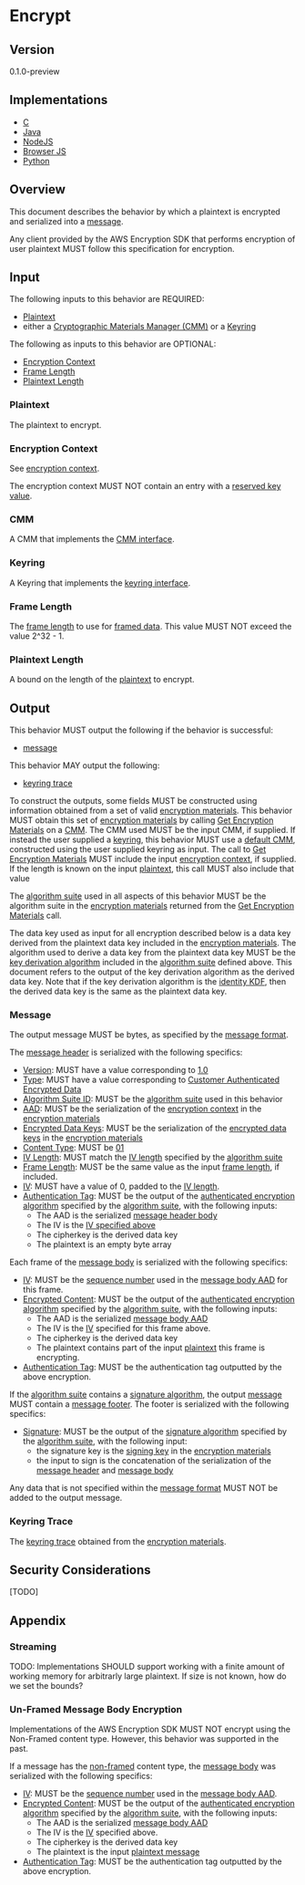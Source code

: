 [//]: # (Copyright 2019 Amazon.com, Inc. or its affiliates. All Rights Reserved.)
[//]: # (SPDX-License-Identifier: CC-BY-SA-4.0)

# Encrypt

## Version

0.1.0-preview

## Implementations

- [C](https://github.com/aws/aws-encryption-sdk-c/blob/master/source/session_encrypt.c)
- [Java](https://github.com/aws/aws-encryption-sdk-java/blob/master/src/main/java/com/amazonaws/encryptionsdk/internal/EncryptionHandler.java)
- [NodeJS](https://github.com/awslabs/aws-encryption-sdk-javascript/blob/master/modules/encrypt-node/src/encrypt.ts)
- [Browser JS](https://github.com/awslabs/aws-encryption-sdk-javascript/blob/master/modules/encrypt-browser/src/encrypt.ts)
- [Python](https://github.com/aws/aws-encryption-sdk-python/blob/master/src/aws_encryption_sdk/streaming_client.py)

## Overview

This document describes the behavior by which a plaintext is encrypted and serialized into a [message](../data-format/message.md).

Any client provided by the AWS Encryption SDK that performs encryption of user plaintext MUST follow
this specification for encryption.

## Input

The following inputs to this behavior are REQUIRED:

- [Plaintext](#plaintext)
- either a [Cryptographic Materials Manager (CMM)](../framework/cmm-interface.md) or a [Keyring](../framework/keyring-interface.md)

The following as inputs to this behavior are OPTIONAL:

- [Encryption Context](#encryption-context)
- [Frame Length](#frame-length)
- [Plaintext Length](#plaintext-length)

### Plaintext

The plaintext to encrypt.

### Encryption Context

See [encryption context](../framework/structures.md#encryption-context).

The encryption context MUST NOT contain an entry with a [reserved key value](../framework/structures.md#encryption-context).

### CMM

A CMM that implements the [CMM interface](../framework/cmm-interface.md).

### Keyring

A Keyring that implements the [keyring interface](../framework/keyring-interface.md).

### Frame Length

The [frame length](../data-format/message-header.md#frame-length) to use for [framed data](../data-format/message-body.md).
This value MUST NOT exceed the value 2^32 - 1.

### Plaintext Length

A bound on the length of the [plaintext](#plaintext) to encrypt.

## Output

This behavior MUST output the following if the behavior is successful:

- [message](../data-format/message.md)

This behavior MAY output the following:

- [keyring trace](../framework/structures.md#keyring-trace)

To construct the outputs, some fields MUST be constructed using information obtained
from a set of valid [encryption materials](../framework/structures.md#encryption-materials).
This behavior MUST obtain this set of [encryption materials](../framework/structures.md#encryption-materials)
by calling [Get Encryption Materials](../framework/cmm-interface.md#get-encryption-materials) on a [CMM](../framework/cmm-interface.md).
The CMM used MUST be the input CMM, if supplied.
If instead the user supplied a [keyring](../framework/keyring-interface.md), this behavior MUST use a [default CMM](../framework/default-cmm.md),
constructed using the user supplied keyring as input.
The call to [Get Encryption Materials](../framework/cmm-interface.md#get-encryption-materials) MUST include the
input [encryption context](#encryption-context), if supplied.
If the length is known on the input [plaintext](#plaintext), this call MUST also include that value

The [algorithm suite](../framework/algorithm-suites.md) used in all aspects of this behavior MUST be the algorithm suite in the
[encryption materials](../framework/structures.md#encryption-materials) returned from the [Get Encryption Materials](../framework/cmm-interface.md#get-encryption-materials) call.

The data key used as input for all encryption described below is a data key derived from the plaintext data key
included in the [encryption materials](../framework/structures.md#encryption-materials).
The algorithm used to derive a data key from the plaintext data key MUST be
the [key derivation algorithm](../framework/algorithm-suites.md#key-derivation-algorithm) included in the
[algorithm suite](../framework/algorithm-suites.md) defined above.
This document refers to the output of the key derivation algorithm as the derived data key.
Note that if the key derivation algorithm is the [identity KDF](../framework/algorithm-suites.md#identity-kdf),
then the derived data key is the same as the plaintext data key.

### Message

The output message MUST be bytes, as specified by the [message format](../data-format/message.md).

The [message header](../data-format/message-header.md) is serialized with the following specifics:

- [Version](../data-format/message-header.md#version): MUST have a value corresponding to [1.0](../data-format/message-header.md#supported-versions)
- [Type](../data-format/message-header.md#type): MUST have a value corresponding to [Customer Authenticated Encrypted Data](../data-format/message.md#supported-types)
- [Algorithm Suite ID](../data-format/message-header.md#algorithm-suite-id): MUST be the [algorithm suite](../framework/algorithm-suites.md)
  used in this behavior
- [AAD](../data-format/message-header.md#aad): MUST be the serialization of the [encryption context](../framework/structures.md#encryption-context)
  in the [encryption materials](../framework/structures.md#encryption-materials)
- [Encrypted Data Keys](../data-format/message-header.md#encrypted-data-key-entries): MUST be the serialization of the
  [encrypted data keys](../framework/structures.md#encrypted-data-keys) in the [encryption materials](../framework/structures.md#encryption-materials)
- [Content Type](../data-format/message-header.md#content-type): MUST be [01](../data-format/message-header.md#supported-content-types)
- [IV Length](../data-format/message-header.md#iv-length): MUST match the [IV length](../framework/algorithm-suites.md#iv-length)
  specified by the [algorithm suite](../framework/algorithm-suites.md)
- [Frame Length](../data-format/message-header.md#frame-length): MUST be the same value as the input [frame length](#frame-length),
  if included.
- [IV](../data-format/message-header.md#iv): MUST have a value of 0, padded to the [IV length](../data-format/message-header.md#iv-length).
- [Authentication Tag](../data-format/message-header.md#authentication-tag): MUST be the output of the
  [authenticated encryption algorithm](../framework/algorithm-suites.md#encryption-algorithm)
  specified by the [algorithm suite](../framework/algorithm-suites.md), with the following inputs:
  - The AAD is the serialized [message header body](../data-format/message-header.md#header-body)
  - The IV is the [IV specified above](../data-format/message-header.md#iv)
  - The cipherkey is the derived data key
  - The plaintext is an empty byte array

Each frame of the [message body](../data-format/message-body.md) is serialized with the following specifics:

- [IV](../data-format/message-body.md#iv): MUST be the [sequence number](../data-format/message-body-aad.md#sequence-number)
  used in the [message body AAD](../data-format/message-body-aad.md) for this frame.
- [Encrypted Content](../data-format/message-body.md#encrypted-content): MUST be the output of the [authenticated encryption algorithm](../framework/algorithm-suites.md#encryption-algorithm)
  specified by the [algorithm suite](../framework/algorithm-suites.md), with the following inputs:
  - The AAD is the serialized [message body AAD](../data-format/message-body-aad.md)
  - The IV is the [IV](../data-format/message-body.md#iv) specified for this frame above.
  - The cipherkey is the derived data key
  - The plaintext contains part of the input [plaintext](#plaintext) this frame is encrypting.
- [Authentication Tag](../data-format/message-body.md#authentication-tag): MUST be the authentication tag outputted by the above encryption.

If the [algorithm suite](../framework/algorithm-suites.md) contains a [signature algorithm](../framework/algorithm-suites.md#signature-algorithm),
the output [message](../data-format/message.md) MUST contain a [message footer](../data-format/message-footer.md).
The footer is serialized with the following specifics:

- [Signature](../data-format/message-footer.md#signature): MUST be the output of the [signature algorithm](../framework/algorithm-suites.md#signature-algorithm)
  specified by the [algorithm suite](../framework/algorithm-suites.md), with the following input:
  - the signature key is the [signing key](../framework/structures.md#signing-key) in the [encryption materials](../framework/structures.md#encryption-materials)
  - the input to sign is the concatenation of the serialization of the [message header](../data-format/message-header.md) and [message body](../data-format/message-body.md)

Any data that is not specified within the [message format](../data-format/message.md) MUST NOT be added to the output message.

### Keyring Trace

The [keyring trace](../framework/structures.md#keyring-trace) obtained from the [encryption materials](../framework/structures.md#encryption-materials).

## Security Considerations

[TODO]

## Appendix

### Streaming

TODO: Implementations SHOULD support working with a finite amount of working memory for arbitrarly large plaintext.
If size is not known, how do we set the bounds?

### Un-Framed Message Body Encryption

Implementations of the AWS Encryption SDK MUST NOT encrypt using the Non-Framed content type.
However, this behavior was supported in the past.

If a message has the [non-framed](../data-format/message-body.md#non-framed-data) content type,
the [message body](../data-format/message-body.md) was serialized with the following specifics:

- [IV](../data-format/message-body.md#iv):  MUST be the [sequence number](../data-format/message-body-aad.md#sequence-number)
  used in the [message body AAD](../data-format/message-body-aad.md).
- [Encrypted Content](../data-format/message-body.md#encrypted-content): MUST be the output of the [authenticated encryption algorithm](../framework/algorithm-suites.md#encryption-algorithm)
  specified by the [algorithm suite](../framework/algorithm-suites.md), with the following inputs:
  - The AAD is the serialized [message body AAD](../data-format/message-body-aad.md)
  - The IV is the [IV](../data-format/message-body.md#iv) specified above.
  - The cipherkey is the derived data key
  - The plaintext is the input [plaintext message](#plaintext-message)
- [Authentication Tag](../data-format/message-body.md#authentication-tag): MUST be the authentication tag outputted by the above encryption.
